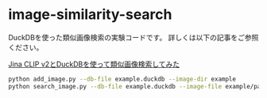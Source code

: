 # image-similarity-search

DuckDBを使った類似画像検索の実験コードです。
詳しくは以下の記事をご参照ください。

[Jina CLIP v2とDuckDBを使って類似画像検索してみた](https://zenn.dev/yuyakato/articles/1e585cbc9d97f8)

```sh
python add_image.py --db-file example.duckdb --image-dir example
python search_image.py --db-file example.duckdb --image-file example/pakutaso_30012.jpg
```
